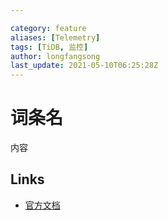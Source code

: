 ```yaml
---

category: feature
aliases: [Telemetry]
tags: [TiDB, 监控]
author: longfangsong
last_update: 2021-05-10T06:25:28Z
---
```


# 词条名

内容

## Links

- [官方文档](https://docs.pingcap.com/zh/tidb/stable/telemetry#%E9%81%A5%E6%B5%8B)
